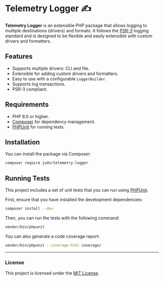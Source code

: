 # Telemetry Logger ✍

**Telemetry Logger** is an extensible PHP package that allows logging to multiple destinations (drivers) and formats. It follows the [PSR-3](https://www.php-fig.org/psr/psr-3/) logging standard and is designed to be flexible and easily extensible with custom drivers and formatters.

## Features

- Supports multiple drivers: CLI and file.
- Extensible for adding custom drivers and formatters.
- Easy to use with a configurable `LoggerBuilder`.
- Supports log transactions.
- PSR-3 compliant.

## Requirements

- PHP 8.0 or higher.
- [Composer](https://getcomposer.org/) for dependency management.
- [PHPUnit](https://phpunit.de/) for running tests.

## Installation

You can install the package via Composer:

```bash
composer require ju4n/telemetry-logger
```


## Running Tests

This project includes a set of unit tests that you can run using [PHPUnit](https://phpunit.de/).

First, ensure that you have installed the development dependencies:

```bash
composer install --dev
```

Then, you can run the tests with the following command:

```bash
vendor/bin/phpunit
```

You can also generate a code coverage report:

```bash
vendor/bin/phpunit --coverage-html coverage/
```

---
### License

This project is licensed under the [MIT License](https://opensource.org/licenses/MIT).

